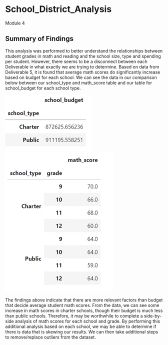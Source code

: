 # School_District_Analysis
Module 4

## Summary of Findings
This analysis was performed to better understand the relationships between student grades in math and reading and the school size, type and spending per student. However, there seems to be a disconnect between each Deliverable in what exactly we are trying to determine. Based on data from Deliverable 5, it is found that average math scores do significantly increase based on budget for each school. We can see the data in our comparison below between our school_type and math_score table and our table for school_budget for each school type. 
                                                              
![avg_school_budget_vs_school_type](Resources/avg_school_budget_vs_school_type.png)         ![school_type_by_grade_vs_math_score](Resources/school_type_by_grade_vs_math_score.png)    
 
 
 
The findings above indicate that there are more relevant factors than budget that decide average student math scores. From the data, we can see some increase in math scores in charter schools, though their budget is much less than public schools. Therefore, it may be worthwhile to complete a side-by-side analysis of math scores for each school and grade. By performing this additional analysis based on each school, we may be able to determine if there is data that is skewing our results. We can then take additional steps to remove/replace outliers from the dataset. 
 
 
